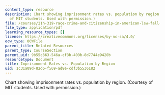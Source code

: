 ```yaml
---
content_type: resource
description: Chart showing imprisonment rates vs. population by region. (Courtesy
  of MIT students. Used with permission.)
file: /courses/21h-319-race-crime-and-citizenship-in-american-law-fall-2014/1c31a09d82d6f569ad8ecdf3b5536182_MIT21H_319F14_PrisonState.pdf
file_type: application/pdf
learning_resource_types: []
license: https://creativecommons.org/licenses/by-nc-sa/4.0/
ocw_type: OCWFile
parent_title: Related Resources
parent_type: CourseSection
parent_uid: 9b55c363-546a-cf3b-403b-8d7744e9420b
resourcetype: Document
title: Imprisonment Rates vs. Population by Region
uid: 1c31a09d-82d6-f569-ad8e-cdf3b5536182
---
```

Chart showing imprisonment rates vs. population by region. (Courtesy of MIT students. Used with permission.)